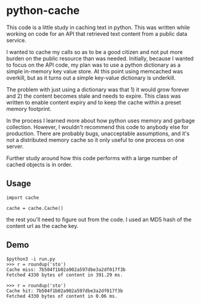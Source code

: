 # python-cache

This code is a little study in caching text in python. This was written while working on code for an API that retrieved text content from a public data service.

I wanted to cache my calls so as to be a good citizen and not put more burden on the public resource than was needed. Initially, because I wanted to focus on the API code, my plan was to use a python dictionary as a simple in-memory key value store. At this point using memcached was overkill, but as it turns out a simple key-value dictionary is underkill.

The problem with just using a dictionary was that 1) it would grow forever and 2) the content becomes stale and needs to expire. This class was written to enable content expiry and to keep the cache within a preset memory footprint.

In the process I learned more about how python uses memory and garbage collection. However, I wouldn't recommend this code to anybody else for production. There are probably bugs, unacceptable assumptions, and it's not a distributed memory cache so it only useful to one process on one server.

Further study around how this code performs with a large number of cached objects is in order.

## Usage
```
import cache

cache = cache.Cache()

```

the rest you'll need to figure out from the code. I used an MD5 hash of the content url as the cache key.

## Demo
```
$python3 -i run.py
>>> r = roundup('sto')
Cache miss: 7b504f1b02a902a597dbe3a2df017f3b
Fetched 4330 bytes of content in 391.29 ms.

>>> r = roundup('sto')
Cache hit: 7b504f1b02a902a597dbe3a2df017f3b
Fetched 4330 bytes of content in 0.06 ms.
``` 